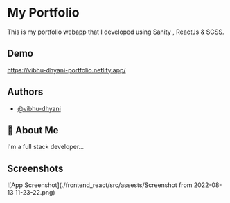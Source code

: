 
# My Portfolio

This is my portfolio webapp that I developed using Sanity , ReactJs & SCSS.



## Demo

https://vibhu-dhyani-portfolio.netlify.app/


## Authors

- [@vibhu-dhyani](https://github.com/Vibhu-Dhyani/)


## 🚀 About Me
I'm a full stack developer...


## Screenshots

![App Screenshot](./frontend_react/src/assests/Screenshot from 2022-08-13 11-23-22.png)

